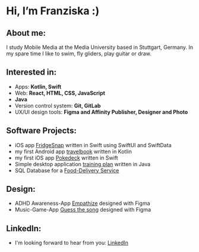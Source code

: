 # Hi, I’m Franziska :) 

## About me: 
I study Mobile Media at the Media University based in Stuttgart, Germany. In my spare time I like to swim, fly gliders, play guitar or draw. 


## Interested in: 
- Apps: **Kotlin, Swift**
- Web: **React, HTML, CSS, JavaScript**
- **Java**
- Version control system: **Git, GitLab**
- UX/UI design tools: **Figma and Affinity Publisher, Designer and Photo**

## Software Projects: 
- iOS app [FridgeSnap](https://github.com/FLink30/FridgeSnap) written in Swift using SwiftUI and SwiftData
- my first Android app [travelbook](https://github.com/FLink30/travelbook) written in Kotlin
- my first iOS app [Pokedeck](https://github.com/FLink30/Pokedeck) written in Swift
- Simple desktop application [training plan](https://github.com/FLink30/trainingplan) written in Java
- SQL Database for a [Food-Delivery Service](https://github.com/FLink30/Delivery-service)

## Design: 
- ADHD Awareness-App [Empathize](https://github.com/FLink30/Empathize) designed with Figma
- Music-Game-App [Guess the song](https://github.com/FLink30/Guess-the-song) designed with Figma

## LinkedIn: 
- I'm looking forward to hear from you: [LinkedIn](https://www.linkedin.com/in/franziska-link-b81241295/)
